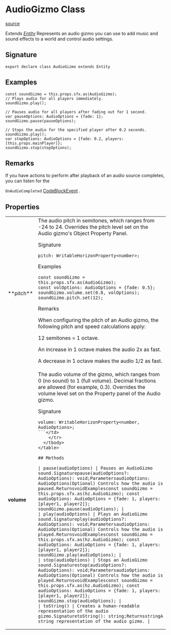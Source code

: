 # AudioGizmo Class

[source](https://developers.meta.com/horizon-worlds/reference/2.0.0/core_audiogizmo)

Extends *[Entity](/horizon-worlds/reference/2.0.0/core_entity)* Represents an audio gizmo you can use to add music and sound effects to a world and control audio settings.

## Signature

```
export declare class AudioGizmo extends Entity
```

## Examples

```
const soundGizmo = this.props.sfx.as(AudioGizmo);
// Plays audio for all players immediately.
soundGizmo.play();

// Pauses audio for all players after fading out for 1 second.
var pauseOptions: AudioOptions = {fade: 1};
soundGizmo.pause(pauseOptions);

// Stops the audio for the specified player after 0.2 seconds.
soundGizmo.play();
var stopOptions: AudioOptions = {fade: 0.2, players: [this.props.mainPlayer]};
soundGizmo.stop(stopOptions);
```

## Remarks

If you have actions to perform after playback of an audio source completes, you can listen for the 

`OnAudioCompleted` [CodeBlockEvent](/horizon-worlds/reference/2.0.0/core_codeblockevents) .

## Properties

<table>
  <tbody>
    <tr>
      <td>**pitch**</td>
      <td>The audio pitch in semitones, which ranges from -24 to 24. Overrides the pitch level set on the Audio gizmo's Object Property Panel.

Signature

```
pitch: WritableHorizonProperty<number>;
```

Examples

```
const soundGizmo = this.props.sfx.as(AudioGizmo);
const volOptions: AudioOptions = {fade: 0.5};
soundGizmo.volume.set(0.8, volOptions);
soundGizmo.pitch.set(12);
```

Remarks

When configuring the pitch of an Audio gizmo, the following pitch and speed calculations apply:

  

12 semitones = 1 octave.

  

An increase in 1 octave makes the audio 2x as fast.

  

A decrease in 1 octave makes the audio 1/2 as fast.</td>
    </tr>
    <tr>
      <td>**volume**</td>
      <td>The audio volume of the gizmo, which ranges from 0 (no sound) to 1 (full volume). Decimal fractions are allowed (for example, 0.3). Overrides the volume level set on the Property panel of the Audio gizmo.

Signature

```
volume: WritableHorizonProperty<number, AudioOptions>;
```</td>
    </tr>
  </tbody>
</table>

## Methods

| pause(audioOptions) | Pauses an AudioGizmo sound.Signaturepause(audioOptions?: AudioOptions): void;ParametersaudioOptions: AudioOptions(Optional) Controls how the audio is paused.ReturnsvoidExamplesconst soundGizmo = this.props.sfx.as(hz.AudioGizmo); const audioOptions: AudioOptions = {fade: 1, players: [player1, player2]}; soundGizmo.pause(audioOptions); |
| play(audioOptions) | Plays an AudioGizmo sound.Signatureplay(audioOptions?: AudioOptions): void;ParametersaudioOptions: AudioOptions(Optional) Controls how the audio is played.ReturnsvoidExamplesconst soundGizmo = this.props.sfx.as(hz.AudioGizmo); const audioOptions: AudioOptions = {fade: 1, players: [player1, player2]}; soundGizmo.play(audioOptions); |
| stop(audioOptions) | Stops an AudioGizmo sound.Signaturestop(audioOptions?: AudioOptions): void;ParametersaudioOptions: AudioOptions(Optional) Controls how the audio is played.ReturnsvoidExamplesconst soundGizmo = this.props.sfx.as(hz.AudioGizmo); const audioOptions: AudioOptions = {fade: 1, players: [player1, player2]}; soundGizmo.stop(audioOptions); |
| toString() | Creates a human-readable representation of the audio gizmo.SignaturetoString(): string;ReturnsstringA string representation of the audio gizmo. |